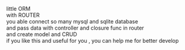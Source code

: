 little ORM <br /> 
with ROUTER <br />
you able connect so many mysql and sqlite database <br />
and pass data with controller and closure func in router <br />
and create model and CRUD <br />
if you like this and useful for you , you can help me for better develop
